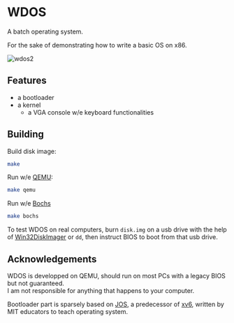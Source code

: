 # WDOS
A batch operating system.

For the sake of demonstrating how to write a basic OS on x86.

![wdos2](https://user-images.githubusercontent.com/4016736/83320427-56e68580-a1fc-11ea-9c9c-7efc328eeccb.gif)


## Features
* a bootloader
* a kernel
  * a VGA console w/e keyboard functionalities

## Building

Build disk image:
```sh
make
```

Run w/e [QEMU](https://www.qemu.org/):
```sh
make qemu
```

Run w/e [Bochs](http://bochs.sourceforge.net/)
```sh
make bochs
```

To test WDOS on real computers, burn `disk.img` on a usb drive with the help of [Win32DiskImager](https://sourceforge.net/projects/win32diskimager/) or `dd`, then instruct BIOS to boot from that usb drive.

## Acknowledgements
WDOS is developped on QEMU, should run on most PCs with a legacy BIOS but not guaranteed.\
I am not responsible for anything that happens to your computer.

Bootloader part is sparsely based on [JOS](https://pdos.csail.mit.edu/6.828/2018/overview.html), a predecessor of [xv6](https://pdos.csail.mit.edu/6.828/2019/xv6.html), written by MIT educators to teach operating system.

